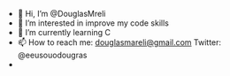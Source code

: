 - 👋 Hi, I’m @DouglasMreli
- 👀 I’m interested in improve my code skills 
- 🌱 I’m currently learning C
- 📫 How to reach me: douglasmareli@gmail.com Twitter: @eeusouodougras 
- 

<!---
DouglasMreli/DouglasMreli is a ✨ special ✨ repository because its `README.md` (this file) appears on your GitHub profile.
You can click the Preview link to take a look at your changes.
--->
